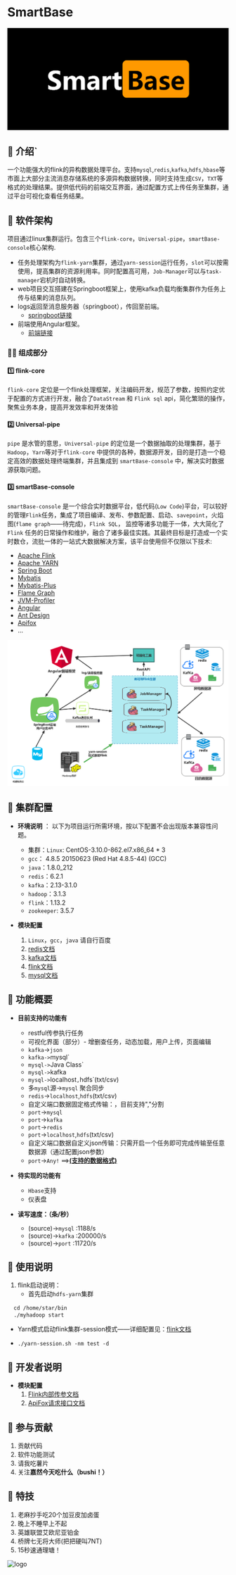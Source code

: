 # SmartBase
![logo](pics/download.png)

## 🚀 介绍`
一个功能强大的flink的异构数据处理平台。支持`mysql`,`redis`,`kafka`,`hdfs`,`hbase`等市面上大部分主流消息存储系统的多源异构数据转换，同时支持生成`CSV`，`TXT`等格式的处理结果。提供低代码的前端交互界面，通过配置方式上传任务至集群，通过平台可视化查看任务结果。

## 🍗 软件架构
项目通过linux集群运行。包含三个`flink-core`，`Universal-pipe`，`smartBase-console`核心架构.
- 任务处理架构为`flink-yarn`集群，通过`yarn-session`运行任务，`slot`可以按需使用，提高集群的资源利用率。同时配置高可用，`Job-Manager`可以与`task-manager`宕机时自动转换。
- web项目交互搭建在Springboot框架上，使用kafka负载均衡集群作为任务上传与结果的消息队列。
- logs返回至消息服务器（springboot），传回至前端。
    - [springboot链接](https://gitee.com/StarGrys/smart-base)
- 前端使用Angular框架。
    - [前端链接](https://gitee.com/det0cte/smart-base-web-dashborad)


### 🏳‍🌈 组成部分

#### 1️⃣ flink-core

`flink-core` 定位是一个flink处理框架，关注编码开发，规范了参数，按照约定优于配置的方式进行开发，融合了`DataStream` 和 `Flink sql` api，简化繁琐的操作，聚焦业务本身，提高开发效率和开发体验

#### 2️⃣ Universal-pipe

`pipe` 是水管的意思，`Universal-pipe` 的定位是一个数据抽取的处理集群，基于 `Hadoop`，`Yarn`等对于`flink-core` 中提供的各种，数据源开发，目的是打造一个稳定高效的数据处理终端集群，并且集成到 `smartBase-console` 中，解决实时数据源获取问题。

#### 3️⃣ smartBase-console

`smartBase-console` 是一个综合实时数据平台，低代码(`Low Code`)平台，可以较好的管理`Flink`任务，集成了项目编译、发布、参数配置、启动、`savepoint`，火焰图(`flame graph`——待完成)，`Flink SQL`， 监控等诸多功能于一体，大大简化了 `Flink` 任务的日常操作和维护，融合了诸多最佳实践。其最终目标是打造成一个实时数仓，流批一体的一站式大数据解决方案，该平台使用但不仅限以下技术:

* [Apache Flink](http://flink.apache.org)
* [Apache YARN](http://hadoop.apache.org)
* [Spring Boot](https://spring.io/projects/spring-boot/)
* [Mybatis](http://www.mybatis.org)
* [Mybatis-Plus](http://mp.baomidou.com)
* [Flame Graph](http://www.brendangregg.com/FlameGraphs)
* [JVM-Profiler](https://github.com/uber-common/jvm-profiler)
* [Angular](https://angular.cn/)
* [Ant Design](https://antd.com/)
* [Apifox](https://gitee.com/apifox/)
* ...

![项目总体架构](pics/MetaFlink2.png)


## 🍪 集群配置
-  **环境说明** ： 以下为项目运行所需环境，按以下配置不会出现版本兼容性问题。
    - 集群：`Linux`: CentOS-3.10.0-862.el7.x86_64 * 3
    - `gcc`： 4.8.5 20150623 (Red Hat 4.8.5-44) (GCC) 
    - `java`：1.8.0_212
    - `redis`：6.2.1
    - `kafka`：2.13-3.1.0
    - `hadoop`：3.1.3
    - `flink`：1.13.2
    - `zookeeper`: 3.5.7
    
-  **模块配置** 
    1.  `Linux`，`gcc`，`java` 请自行百度
    2.  [redis文档](docs/redis.md)
    3.  [kafka文档](docs/kafka.md)
    4.  [flink文档](docs/flink.md)
    5.  [mysql文档](docs/mysql.md)


## 🍦 功能概要
-  **目前支持的功能有**
    - restful传参执行任务
    - 可视化界面（部分）- 增删查任务，动态加载，用户上传，页面编辑
    - `kafka`->`json`
    - `kafka->`mysql`
    - `mysql->`Java Class`
    - `mysql->`kafka
    - `mysql->`localhost`,`hdfs`(txt/csv) 
    - 多`mysql`源->`mysql` 聚合同步
    - `redis`->`localhost`,`hdfs`(txt/csv)
    - 自定义端口数据固定格式传输：，目前支持","分割
    - `port`->`mysql`
    - `port`->`kafka`
    - `port`->`redis`
    - `port`->`localhost`,`hdfs`(txt/csv)
    - 自定义端口数据自定义json传输：只需开启一个任务即可完成传输至任意数据源（通过配置json参数）
    - `port`->`Any!` ==>****[(支持的数据格式)](docs/portJson.md)****

- **待实现的功能有**
    - `Hbase`支持
    - 仪表盘

- **读写速度：（条/秒）**
    - (source)->`mysql` :1188/s
    - (source)->`kafka` :200000/s
    - (source)->`port`  :11720/s

## 🍟 使用说明
1.  flink启动说明：
    - 首先启动`hdfs-yarn`集群

```
  cd /home/star/bin
  ./myhadoop start
```

- Yarn模式启动flink集群-session模式——详细配置见：[flink文档](docs/flink.md)

- ```
  ./yarn-session.sh -nm test -d
  ```


## 🍍 开发者说明
-  **模块配置** 
    1.  [Flink内部传参文档](docs/Parameter.md)
    1.  [ApiFox请求接口文档](docs/interfaceTest.md)


## 🍇 参与贡献

1. 贡献代码
2. 软件功能测试
3. 请我吃薯片
4. 关注**嘉然今天吃什么（bushi！）**

 

## 🔪 特技

1.  老麻抄手吃20个加豆皮加卤蛋
2.  晚上不睡早上不起
3.  英雄联盟艾欧尼亚铂金
4.  桥牌七无将大师(把把硬叫7NT)
5.  15秒速通理塘！

![logo](pics/logo1.png)